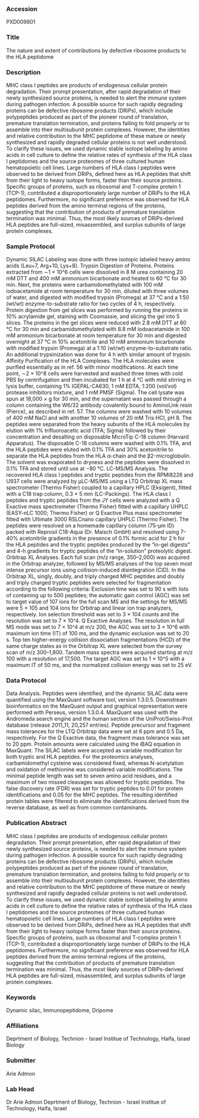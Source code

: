### Accession
PXD009801

### Title
The nature and extent of contributions by defective ribosome products to the HLA peptidome

### Description
MHC class I peptides are products of endogenous cellular protein degradation. Their prompt presentation, after rapid degradation of their newly synthesized source proteins, is needed to alert the immune system during pathogen infection. A possible source for such rapidly degrading proteins can be defective ribosome products (DRiPs), which include polypeptides produced as part of the pioneer round of translation, premature translation termination, and proteins failing to fold properly or to assemble into their multisubunit protein complexes. However, the identities and relative contribution to the MHC peptidome of these mature or newly synthesized and rapidly degraded cellular proteins is not well understood. To clarify these issues, we used dynamic stable isotope labeling by amino acids in cell culture to define the relative rates of synthesis of the HLA class I peptidomes and the source proteomes of three cultured human hematopoietic cell lines. Large numbers of HLA class I peptides were observed to be derived from DRiPs, defined here as HLA peptides that shift from their light to heavy isotope forms, faster than their source proteins. Specific groups of proteins, such as ribosomal and T-complex protein 1 (TCP-1), contributed a disproportionately large number of DRiPs to the HLA peptidomes. Furthermore, no significant preference was observed for HLA peptides derived from the amino terminal regions of the proteins, suggesting that the contribution of products of premature translation termination was minimal. Thus, the most likely sources of DRiPs-derived HLA peptides are full-sized, misassembled, and surplus subunits of large protein complexes.

### Sample Protocol
Dynamic SILAC Labeling was done with three isotopic labeled heavy amino acids (Leu+7, Arg+10, Lys+8). Trypsin Digestion of Proteins. Proteins extracted from ∼1 × 10^6 cells were dissolved in 8 M urea containing 20 mM DTT and 400 mM ammonium bicarbonate and heated to 60 °C for 30 min. Next, the proteins were carbamidomethylated with 100 mM iodoacetamide at room temperature for 30 min, diluted with three volumes of water, and digested with modified trypsin (Promega) at 37 °C and a 1:50 (wt/wt) enzyme-to-substrate ratio for two cycles of 4 h, respectively. Protein digestion from gel slices was performed by running the proteins in 10% acrylamide gel, staining with Coomassie, and slicing the gel into 5 slices. The proteins in the gel slices were reduced with 2.8 mM DTT at 60 °C for 30 min and carbamidomethylated with 8.8 mM iodoacetamide in 100 mM ammonium bicarbonate at room temperature for 30 min and digested overnight at 37 °C in 10% acetonitrile and 10 mM ammonium bicarbonate with modified trypsin (Promega) at a 1:10 (wt/wt) enzyme-to-substrate ratio. An additional trypsinization was done for 4 h with similar amount of trypsin. Affinity Purification of the HLA Complexes. The HLA molecules were purified essentially as in ref. 56 with minor modifications. At each time point, ∼2 × 10^8 cells were harvested and washed three times with cold PBS by centrifugation and then incubated for 1 h at 4 °C with mild stirring in lysis buffer, containing 1% IGEPAL-CA630, 1 mM EDTA, 1:200 (vol/vol) protease inhibitors mixture, and 1 mM PMSF (Sigma). The cell lysate was spun at 18,000 × g for 30 min, and the supernatant was passed through a column containing the W6/32 antibody covalently bound to AminoLink resin (Pierce), as described in ref. 57. The columns were washed with 10 volumes of 400 mM NaCl and with another 10 volumes of 20 mM Tris⋅HCl, pH 8. The peptides were separated from the heavy subunits of the HLA molecules by elution with 1% trifluoroacetic acid (TFA; Sigma) followed by their concentration and desalting on disposable MicroTip C-18 column (Harvard Apparatus). The disposable C-18 columns were washed with 0.1% TFA, and the HLA peptides were eluted with 0.1% TFA and 30% acetonitrile to separate the HLA peptides from the HLA α-chain and the β2-microglobulin. The solvent was evaporated to dryness and the peptides were dissolved in 0.1% TFA and stored until use at −80 °C. LC-MS/MS Analysis. The recovered HLA class I peptides and tryptic peptides from the RPMI8226 and U937 cells were analyzed by µLC-MS/MS using a LTQ Orbitrap XL mass spectrometer (Thermo Fisher) coupled to a capillary HPLC (Eksigent), fitted with a C18 trap column, 0.3 × 5 mm (LC-Packings). The HLA class I peptides and tryptic peptides from the JY cells were analyzed with a Q Exactive mass spectrometer (Thermo Fisher) fitted with a capillary UHPLC (EASY-nLC 1000; Thermo Fisher) or Q Exactive Plus mass spectrometer fitted with Ultimate 3000 RSLCnano capillary UHPLC (Thermo Fisher). The peptides were resolved on a homemade capillary column (75-µm ID) packed with Reprosil C18-Aqua (Dr. Maisch GmbH) and resolved using 7–40% acetonitrile gradients in the presence of 0.1% formic acid for 2 h for the HLA peptides and the tryptic peptides produced by the “in-gel digests” and 4-h gradients for tryptic peptides of the “in-solution” proteolytic digest. Orbitrap XL Analyses. Each full scan (m/z range, 350–2,000) was acquired in the Orbitrap analyzer, followed by MS/MS analyses of the top seven most intense precursor ions using collision-induced disintegration (CID). In the Orbitrap XL, singly, doubly, and triply charged MHC peptides and doubly and triply charged tryptic peptides were selected for fragmentation according to the following criteria: Exclusion time was set to 90 s with lists of containing up to 500 peptides; the automatic gain control (AGC) was set to target value of 107 ions for the full scan MS and the settings for MS/MS were 5 × 105 and 104 ions for Orbitrap and linear ion trap analyzers, respectively. Ion selection threshold was set to 3 × 104 counts and the resolution was set to 7 × 10^4. Q Exactive Analyses. The resolution in full MS mode was set to 7 × 10^4 at m/z 200, the AGC was set to 3 × 10^6 with maximum ion time (IT) of 100 ms, and the dynamic exclusion was set to 20 s. Top ten higher-energy collision dissociation fragmentations (HCD) of the same charge states as in the Orbitrap XL were selected from the survey scan of m/z 300–1,800. Tandem mass spectra were acquired starting at m/z 100 with a resolution of 17,500. The target AGC was set to 1 × 10^5 with a maximum IT of 50 ms, and the normalized collision energy was set to 25 eV.

### Data Protocol
Data Analysis. Peptides were identified, and the dynamic SILAC data were quantified using the MaxQuant software tool, version 1.3.0.5. Downstream bioinformatics on the MaxQuant output and graphical representation were performed with Perseus, version 1.3.0.4. MaxQuant was used with the Andromeda search engine and the human section of the UniProt/Swiss-Prot database (release 2011_11, 20,257 entries). Peptide precursor and fragment mass tolerances for the LTQ Orbitrap data were set at 6 ppm and 0.5 Da, respectively. For the Q Exactive data, the fragment mass tolerance was set to 20 ppm. Protein amounts were calculated using the iBAQ equation in MaxQuant. The SILAC labels were accepted as variable modification for both tryptic and HLA peptides. For the proteomics analyses, carbamidomethyl cysteine was considered fixed, whereas N-acetylation and oxidation of methionine was considered variable modifications. The minimal peptide length was set to seven amino acid residues, and a maximum of two missed cleavages was allowed for tryptic peptides. The false discovery rate (FDR) was set for tryptic peptides to 0.01 for protein identifications and 0.05 for the MHC peptides. The resulting identified protein tables were filtered to eliminate the identifications derived from the reverse database, as well as from common contaminants.

### Publication Abstract
MHC class I peptides are products of endogenous cellular protein degradation. Their prompt presentation, after rapid degradation of their newly synthesized source proteins, is needed to alert the immune system during pathogen infection. A possible source for such rapidly degrading proteins can be defective ribosome products (DRiPs), which include polypeptides produced as part of the pioneer round of translation, premature translation termination, and proteins failing to fold properly or to assemble into their multisubunit protein complexes. However, the identities and relative contribution to the MHC peptidome of these mature or newly synthesized and rapidly degraded cellular proteins is not well understood. To clarify these issues, we used dynamic stable isotope labeling by amino acids in cell culture to define the relative rates of synthesis of the HLA class I peptidomes and the source proteomes of three cultured human hematopoietic cell lines. Large numbers of HLA class I peptides were observed to be derived from DRiPs, defined here as HLA peptides that shift from their light to heavy isotope forms faster than their source proteins. Specific groups of proteins, such as ribosomal and T-complex protein 1 (TCP-1), contributed a disproportionately large number of DRiPs to the HLA peptidomes. Furthermore, no significant preference was observed for HLA peptides derived from the amino terminal regions of the proteins, suggesting that the contribution of products of premature translation termination was minimal. Thus, the most likely sources of DRiPs-derived HLA peptides are full-sized, misassembled, and surplus subunits of large protein complexes.

### Keywords
Dynamic silac, Immunopeptidome, Dripome

### Affiliations
Deprtment of Biology, Technion - Israel Institue of Technology, Haifa, Israel
Biology

### Submitter
Arie Admon

### Lab Head
Dr Arie Admon
Deprtment of Biology, Technion - Israel Institue of Technology, Haifa, Israel


